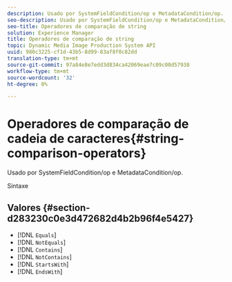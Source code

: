 ```yaml
---
description: Usado por SystemFieldCondition/op e MetadataCondition/op.
seo-description: Usado por SystemFieldCondition/op e MetadataCondition/op.
seo-title: Operadores de comparação de string
solution: Experience Manager
title: Operadores de comparação de string
topic: Dynamic Media Image Production System API
uuid: 980c3225-cf1d-43b5-8d99-83af8f0c82dd
translation-type: tm+mt
source-git-commit: 97a84e8e7edd3d834ca42069eae7c09c00d57938
workflow-type: tm+mt
source-wordcount: '32'
ht-degree: 0%

---
```



# Operadores de comparação de cadeia de caracteres{#string-comparison-operators}

Usado por SystemFieldCondition/op e MetadataCondition/op.

Sintaxe

## Valores {#section-d283230c0e3d472682d4b2b96f4e5427}

* [!DNL `Equals`]
* [!DNL `NotEquals`]
* [!DNL `Contains`]
* [!DNL `NotContains`]
* [!DNL `StartsWith`]
* [!DNL `EndsWith`]

